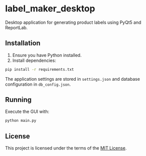 # label_maker_desktop

Desktop application for generating product labels using PyQt5 and ReportLab.

## Installation

1. Ensure you have Python installed.
2. Install dependencies:

```bash
pip install -r requirements.txt
```

The application settings are stored in `settings.json` and database
configuration in `db_config.json`.

## Running

Execute the GUI with:

```bash
python main.py
```

## License

This project is licensed under the terms of the [MIT License](LICENSE).
